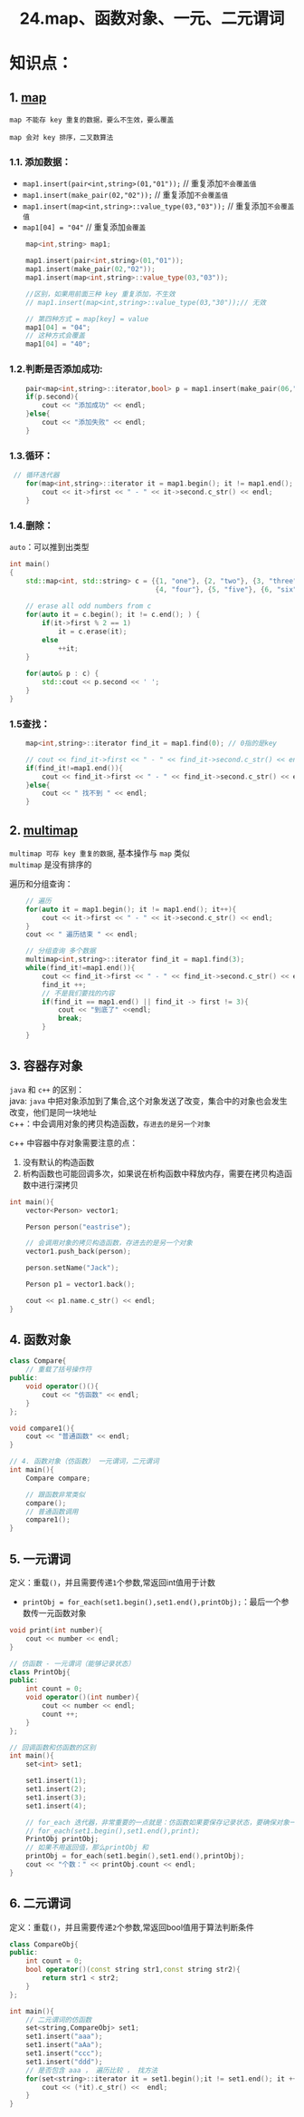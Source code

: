 # <center>24.map、函数对象、一元、二元谓词<center>

# 知识点：


## 1. [map](https://en.cppreference.com/w/cpp/container/map)

`map 不能存 key 重复的数据，要么不生效，要么覆盖`

`map 会对 key 排序，二叉数算法`

### 1.1. 添加数据：  
 
- `map1.insert(pair<int,string>(01,"01"));` // 重复添加`不会覆盖值`
- `map1.insert(make_pair(02,"02"));` // 重复添加`不会覆盖值`
- `map1.insert(map<int,string>::value_type(03,"03"));` // 重复添加`不会覆盖值`
- `map1[04] = "04"` // 重复添加`会覆盖` 
 
```c++
    map<int,string> map1;

    map1.insert(pair<int,string>(01,"01"));
    map1.insert(make_pair(02,"02"));
    map1.insert(map<int,string>::value_type(03,"03"));

    //区别，如果用前面三种 key 重复添加，不生效
    // map1.insert(map<int,string>::value_type(03,"30"));// 无效

    // 第四种方式 = map[key] = value
    map1[04] = "04";
    // 这种方式会覆盖
    map1[04] = "40";
```

### 1.2.判断是否添加成功:

```c++
    pair<map<int,string>::iterator,bool> p = map1.insert(make_pair(06,"06"));
    if(p.second){
        cout << "添加成功" << endl;
    }else{
        cout << "添加失败" << endl;
    }
```

### 1.3.循环：

```c++
 // 循环迭代器
    for(map<int,string>::iterator it = map1.begin(); it != map1.end(); it++){
        cout << it->first << " - " << it->second.c_str() << endl;
    }
```

### 1.4.删除：

`auto`：可以推到出类型

```c++
int main()
{
    std::map<int, std::string> c = {{1, "one"}, {2, "two"}, {3, "three"},
                                    {4, "four"}, {5, "five"}, {6, "six"}};
 
    // erase all odd numbers from c
    for(auto it = c.begin(); it != c.end(); ) {
        if(it->first % 2 == 1)
            it = c.erase(it);
        else
            ++it;
    }
 
    for(auto& p : c) {
        std::cout << p.second << ' ';
    }
}
```

### 1.5查找：

```c++
    map<int,string>::iterator find_it = map1.find(0); // 0指的是key

    // cout << find_it->first << " - " << find_it->second.c_str() << endl;
    if(find_it!=map1.end()){
        cout << find_it->first << " - " << find_it->second.c_str() << endl;
    }else{
        cout << " 找不到 " << endl;
    }
```

## 2. [multimap](https://en.cppreference.com/w/cpp/container/multimap)

`multimap 可存 key 重复的数据`, 基本操作与 `map` 类似  
`multimap` 是没有排序的

遍历和分组查询：

```c++
    // 遍历
    for(auto it = map1.begin(); it != map1.end(); it++){
        cout << it->first << " - " << it->second.c_str() << endl;
    }
    cout << " 遍历结束 " << endl;

    // 分组查询 多个数据
    multimap<int,string>::iterator find_it = map1.find(3);
    while(find_it!=map1.end()){
        cout << find_it->first << " - " << find_it->second.c_str() << endl;
        find_it ++;
        // 不是我们要找的内容
        if(find_it == map1.end() || find_it -> first != 3){
            cout << "到底了" <<endl;
            break;
        }
    }
```

## 3. 容器存对象
`java` 和 `c++` 的区别：  
java: `java` 中把对象添加到了集合,这个对象发送了改变，集合中的对象也会发生改变，他们是同一块地址  
c++：中会调用对象的拷贝构造函数，`存进去的是另一个对象`

c++ 中容器中存对象需要注意的点：  
1. 没有默认的构造函数
2. 析构函数也可能回调多次，如果说在析构函数中释放内存，需要在拷贝构造函数中进行深拷贝

```c++
int main(){
    vector<Person> vector1;

    Person person("eastrise");

    // 会调用对象的拷贝构造函数，存进去的是另一个对象
    vector1.push_back(person);

    person.setName("Jack");

    Person p1 = vector1.back();

    cout << p1.name.c_str() << endl;
}
```

## 4. 函数对象

```c++
class Compare{
    // 重载了括号操作符
public:
    void operator()(){
        cout << "仿函数" << endl;
    }
};

void compare1(){
    cout << "普通函数" << endl;
}

// 4. 函数对象（仿函数） 一元谓词，二元谓词
int main(){
    Compare compare;

    // 跟函数非常类似
    compare();
    // 普通函数调用
    compare1();
}
```

## 5. 一元谓词

定义：重载`()`，并且需要传递`1`个参数,常返回int值用于计数

- `printObj = for_each(set1.begin(),set1.end(),printObj);`：最后一个参数传一元函数对象

```c++
void print(int number){
    cout << number << endl;
}

// 仿函数 - 一元谓词（能够记录状态）
class PrintObj{
public:
    int count = 0;
    void operator()(int number){
        cout << number << endl;
        count ++;
    }
};

// 回调函数和仿函数的区别
int main(){
    set<int> set1;

    set1.insert(1);
    set1.insert(2);
    set1.insert(3);
    set1.insert(4);

    // for_each 迭代器，非常重要的一点就是：仿函数如果要保存记录状态，要确保对象一致，可以用返回值
    // for_each(set1.begin(),set1.end(),print);
    PrintObj printObj;
    // 如果不用返回值，那么printObj 和 
    printObj = for_each(set1.begin(),set1.end(),printObj);
    cout << "个数：" << printObj.count << endl;
}
```

## 6. 二元谓词

定义：重载`()`，并且需要传递`2`个参数,常返回bool值用于算法判断条件

```c++
class CompareObj{
public:
    int count = 0;
    bool operator()(const string str1,const string str2){
        return str1 < str2;
    }
};

int main(){
    // 二元谓词的仿函数
    set<string,CompareObj> set1;
    set1.insert("aaa");
    set1.insert("aAa");
    set1.insert("ccc");
    set1.insert("ddd");
    // 是否包含 aaa ， 遍历比较 ， 找方法
    for(set<string>::iterator it = set1.begin();it != set1.end(); it ++){
        cout << (*it).c_str() <<  endl;
    }
}
```

